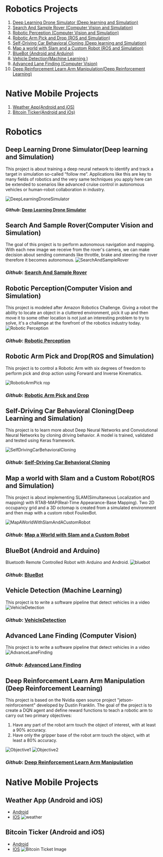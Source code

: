 # Robotics Projects
1. [Deep Learning Drone Simulator \(Deep learning and Simulation\)](#Deep)
2. [Search And Sample Rover \(Computer Vision and Simulation\)](#Rover)
3. [Robotic Perception \(Computer Vision and Simulation\)](#Perception)
4. [Robotic Arm Pick and Drop \(ROS and Simulation\)](#Arm)
5. [Self-Driving Car Behavioral Cloning \(Deep learning and Simulation\)](#Cloning)
6. [Map a world with Slam and a Custom Robot \(ROS and Simulation\)](#Slam)
7. [BlueBot \(Android and Arduino\)](#BlueBot)
8. [Vehicle Detection\(Machine Learning \)](#VehicleDetection)
9. [Advanced Lane Finding \(Computer Vision\)](#ADL)
10. [Deep Reinforcement Learn Arm Manipulation\(Deep Reinforcement Learning\)](#DRLARM)

# Native Mobile Projects
1. [Weather App\(Android and iOS\)](#Weather)
2. [Bitcoin Ticker\(Android and iOs\)](#Ticker)



# Robotics
## Deep Learning Drone Simulator(Deep learning and Simulation) <a name="Deep"></a>
This project is about training a deep neural network to identify and track a target in simulation so-called “follow me”.
Applications like this are key to many fields of robotics and the very same techniques you apply here can be extended
to scenarios like advanced cruise control in autonomous vehicles or human-robot collaboration in industry.

![DeepLearningDroneSimulator](./images/sim_screenshot.png)

#### *Github*: [Deep Learning Drone Simulator](https://github.com/fouliex/DeepLearningDroneSimulator)
 
 
## Search And Sample Rover(Computer Vision and Simulation) <a name="Rover"></a>
The goal of this project is to perform autonomous navigation and mapping. 
With each new image we receive from the rover's camera, we can make decision about sending commands like throttle,
brake and steering the rover therefore it becomes autonomous.
![SearchAndSampleRover](./images/rover_image.gif)

### *Github*: [Search And Sample Rover](https://github.com/fouliex/SearchAndSampleRoverProject)

 
## Robotic Perception(Computer Vision and Simulation) <a name="Perception"></a>
This project is modeled after Amazon Robotics Challenge. Giving a robot the ability to locate an object in a cluttered
environment, pick it up and then move it to some other location is not just an interesting problem to try to solve,
it's a challenge at the forefront of the robotics industry today.
![Robotic Perception](./images/PR2.gif)

### *Github*: [Robotic Perception](https://github.com/fouliex/RoboticPerception)

 

## Robotic Arm Pick and Drop(ROS and Simulation) <a name="Arm"></a>
This project is to control a Robotic Arm with six degrees of freedom to perform pick and drop action using
Forward and Inverse Kinematics.

![RoboticArmPick
rop](./images/PickAndDrop.gif)

### *Github*: [Robotic Arm Pick and Drop](https://github.com/fouliex/RoboticArmPickAndDrop)

  
## Self-Driving Car Behavioral Cloning(Deep Learning and Simulation) <a name="Cloning"></a>
This project is to learn more about Deep Neural Networks and Convolutional Neural Networks by cloning driving behavior.
A model is trained, validated and tested using Keras framework.

![SelfDrivingCarBehavioralCloning](./images/SelfDrivingCarBehavioralCloning.gif)

### *Github*: [Self-Driving Car Behavioral Cloning](https://github.com/fouliex/SelfDrivingCarBehavioralCloning)

 
## Map a world with Slam and a Custom Robot(ROS and Simulation) <a name="Slam"></a>
This project is about implementing SLAM(Simultaneous Localization and mapping) with RTAB-MAP(Real-Time Appearance-Base Mapping).
Two 2D occupancy grid and a 3D octomap is created from a simulated environment and then map with a custom robot FouliexBot.

![MapAWorldWithSlamAndACustomRobot](./images/MapAWorldWithSlamAndACustomRobot.gif)

### *Github*: [Map a World with Slam and a Custom Robot](https://github.com/fouliex/MapAWorldWithSlamAndACustomRobot)
 
## BlueBot (Android and Arduino) <a name="BlueBot"></a>
Bluetooth Remote Controlled Robot with Arduino and Android.
![bluebot](./images/bluebot.gif)
 
### *Github*: [BlueBot](https://github.com/fouliex/BlueBot)

## Vehicle Detection (Machine Learning) <a name="VehicleDetection"></a>
This project is to write a software pipeline that detect vehicles in a video 
![VehicleDetection](./images/vehicleDetection.gif)
 
### *Github*: [VehicleDetection](https://github.com/georgeerol/VehicleDetection)


## Advanced Lane Finding (Computer Vision) <a name="ADL"></a>
This project is to write a software pipeline that detect vehicles in a video 
![AdvanceLaneFinding](./images/AdvanceLaneFinding.gif)
 
### *Github*: [Advanced Lane Finding](https://github.com/georgeerol/AdvancedLaneFinding)

## Deep Reinforcement Learn Arm Manipulation (Deep Reinforcement Learning) <a name="DRLARM"></a>
This project is based on the Nvidia open source project "jetson-reinforcement" developed by Dustin Franklin. The goal of the project is to create a DQN agent and define reward functions to teach a robotic arm to carry out two primary objectives:
1. Have any part of the robot arm touch the object of interest, with at least a 90% accuracy.
2. Have only the gripper base of the robot arm touch the object, with at least a 80% accuracy. 

![Objective1](./images/Objective1.gif)
![Objective2](./images/Objective2.gif)

 
### *Github*: [Deep Reinforcement Learn Arm Manipulation](https://github.com/georgeerol/DeepRLArmManipulation)


# Native Mobile Projects

## Weather App (Android and iOS) <a name="Weather"></a>
* [Android](https://github.com/georgeerol/AndroidAndIOSApps/tree/master/ClimaApp/Android/Clima)
* [IOS](https://github.com/georgeerol/AndroidAndIOSApps/tree/master/ClimaApp/IOS/Clima)
![weather](./images/Clima.png)

## Bitcoin Ticker (Android and iOS)  <a name="Ticker"></a>
* [Android](https://github.com/georgeerol/AndroidAndIOSApps/tree/master/BitcoinTickerApp/Android/BitcoinTicker)
* [IOS](https://github.com/georgeerol/AndroidAndIOSApps/tree/master/BitcoinTickerApp/IOS/BitcoinTicker)
![Bitcoin Ticket Image](./images/BitcoinTicker.png)


